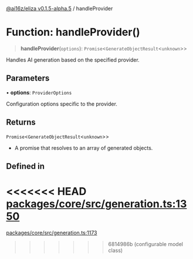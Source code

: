 [@ai16z/eliza v0.1.5-alpha.5](../index.md) / handleProvider

# Function: handleProvider()

> **handleProvider**(`options`): `Promise`\<`GenerateObjectResult`\<`unknown`\>\>

Handles AI generation based on the specified provider.

## Parameters

• **options**: `ProviderOptions`

Configuration options specific to the provider.

## Returns

`Promise`\<`GenerateObjectResult`\<`unknown`\>\>

- A promise that resolves to an array of generated objects.

## Defined in

<<<<<<< HEAD
[packages/core/src/generation.ts:1350](https://github.com/ai16z/eliza/blob/main/packages/core/src/generation.ts#L1350)
=======
[packages/core/src/generation.ts:1173](https://github.com/ai16z/eliza/blob/main/packages/core/src/generation.ts#L1173)
>>>>>>> 6814986b (configurable model class)
